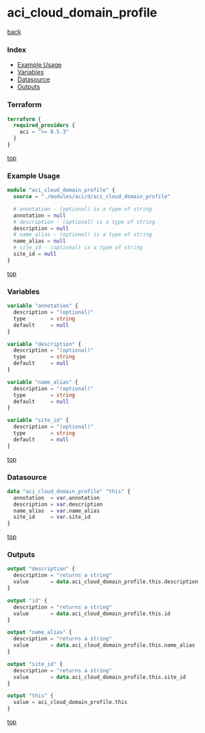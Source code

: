 # aci_cloud_domain_profile

[back](../aci.md)

### Index

- [Example Usage](#example-usage)
- [Variables](#variables)
- [Datasource](#datasource)
- [Outputs](#outputs)

### Terraform

```terraform
terraform {
  required_providers {
    aci = ">= 0.5.3"
  }
}
```

[top](#index)

### Example Usage

```terraform
module "aci_cloud_domain_profile" {
  source = "./modules/aci/d/aci_cloud_domain_profile"

  # annotation - (optional) is a type of string
  annotation = null
  # description - (optional) is a type of string
  description = null
  # name_alias - (optional) is a type of string
  name_alias = null
  # site_id - (optional) is a type of string
  site_id = null
}
```

[top](#index)

### Variables

```terraform
variable "annotation" {
  description = "(optional)"
  type        = string
  default     = null
}

variable "description" {
  description = "(optional)"
  type        = string
  default     = null
}

variable "name_alias" {
  description = "(optional)"
  type        = string
  default     = null
}

variable "site_id" {
  description = "(optional)"
  type        = string
  default     = null
}
```

[top](#index)

### Datasource

```terraform
data "aci_cloud_domain_profile" "this" {
  annotation  = var.annotation
  description = var.description
  name_alias  = var.name_alias
  site_id     = var.site_id
}
```

[top](#index)

### Outputs

```terraform
output "description" {
  description = "returns a string"
  value       = data.aci_cloud_domain_profile.this.description
}

output "id" {
  description = "returns a string"
  value       = data.aci_cloud_domain_profile.this.id
}

output "name_alias" {
  description = "returns a string"
  value       = data.aci_cloud_domain_profile.this.name_alias
}

output "site_id" {
  description = "returns a string"
  value       = data.aci_cloud_domain_profile.this.site_id
}

output "this" {
  value = aci_cloud_domain_profile.this
}
```

[top](#index)